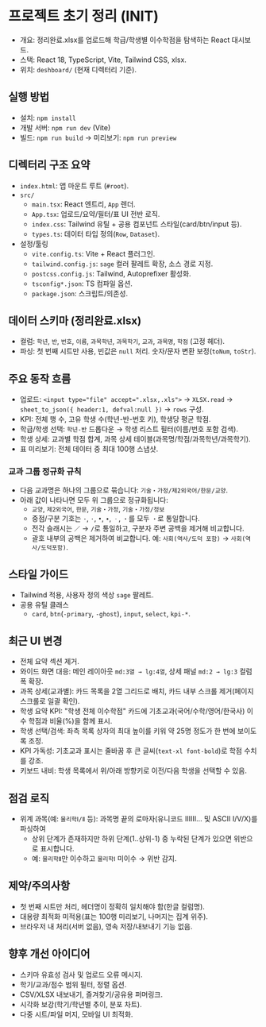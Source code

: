 # 프로젝트 초기 정리 (INIT)

- 개요: 정리완료.xlsx를 업로드해 학급/학생별 이수학점을 탐색하는 React 대시보드.
- 스택: React 18, TypeScript, Vite, Tailwind CSS, xlsx.
- 위치: `deshboard/` (현재 디렉터리 기준).

## 실행 방법
- 설치: `npm install`
- 개발 서버: `npm run dev` (Vite)
- 빌드: `npm run build` → 미리보기: `npm run preview`

## 디렉터리 구조 요약
- `index.html`: 앱 마운트 루트 (`#root`).
- `src/`
  - `main.tsx`: React 엔트리, `App` 렌더.
  - `App.tsx`: 업로드/요약/필터/표 UI 전반 로직.
  - `index.css`: Tailwind 유틸 + 공용 컴포넌트 스타일(card/btn/input 등).
  - `types.ts`: 데이터 타입 정의(`Row`, `Dataset`).
- 설정/툴링
  - `vite.config.ts`: Vite + React 플러그인.
  - `tailwind.config.js`: `sage` 컬러 팔레트 확장, 소스 경로 지정.
  - `postcss.config.js`: Tailwind, Autoprefixer 활성화.
  - `tsconfig*.json`: TS 컴파일 옵션.
  - `package.json`: 스크립트/의존성.

## 데이터 스키마 (정리완료.xlsx)
- 컬럼: `학년`, `반`, `번호`, `이름`, `과목학년`, `과목학기`, `교과`, `과목명`, `학점` (고정 헤더).
- 파싱: 첫 번째 시트만 사용, 빈값은 `null` 처리. 숫자/문자 변환 보정(`toNum`, `toStr`).

## 주요 동작 흐름
- 업로드: `<input type="file" accept=".xlsx,.xls">` → `XLSX.read` → `sheet_to_json({ header:1, defval:null })` → `rows` 구성.
- KPI: 전체 행 수, 고유 학생 수(학년-반-번호 키), 학생당 평균 학점.
- 학급/학생 선택: `학년-반` 드롭다운 → 학생 리스트 필터(이름/번호 포함 검색).
- 학생 상세: 교과별 학점 합계, 과목 상세 테이블(과목명/학점/과목학년/과목학기).
- 표 미리보기: 전체 데이터 중 최대 100행 스냅샷.

### 교과 그룹 정규화 규칙
- 다음 교과명은 하나의 그룹으로 묶습니다: `기술・가정/제2외국어/한문/교양`.
- 아래 값이 나타나면 모두 위 그룹으로 정규화됩니다:
  - `교양`, `제2외국어`, `한문`, `기술・가정`, `기술・가정/정보`
  - 중점/구분 기호는 `·`, `⋅`, `•`, `∙`, `ㆍ`, `・`를 모두 `・`로 통일합니다.
  - 전각 슬래시는 `／` → `/`로 통일하고, 구분자 주변 공백을 제거해 비교합니다.
  - 괄호 내부의 공백은 제거하여 비교합니다. 예: `사회(역사/도덕 포함)` → `사회(역사/도덕포함)`.

## 스타일 가이드
- Tailwind 적용, 사용자 정의 색상 `sage` 팔레트.
- 공용 유틸 클래스
  - `card`, `btn`(`-primary`, `-ghost`), `input`, `select`, `kpi-*`.

## 최근 UI 변경
- 전체 요약 섹션 제거.
- 와이드 화면 대응: 메인 레이아웃 `md:3열 → lg:4열`, 상세 패널 `md:2 → lg:3` 컬럼 폭 확장.
- 과목 상세(교과별): 카드 목록을 2열 그리드로 배치, 카드 내부 스크롤 제거(페이지 스크롤로 일괄 확인).
- 학생 요약 KPI: "학생 전체 이수학점" 카드에 기초교과(국어/수학/영어/한국사) 이수 학점과 비율(%)을 함께 표시.
- 학생 선택/검색: 좌측 목록 상자의 최대 높이를 키워 약 25명 정도가 한 번에 보이도록 조정.
- KPI 가독성: 기초교과 표시는 줄바꿈 후 큰 글씨(`text-xl font-bold`)로 학점 수치를 강조.
 - 키보드 내비: 학생 목록에서 위/아래 방향키로 이전/다음 학생을 선택할 수 있음.

## 점검 로직
- 위계 과목(예: `물리학Ⅰ/Ⅱ` 등): 과목명 끝의 로마자(유니코드 ⅠⅡⅢ… 및 ASCII I/V/X)를 파싱하여
  - 상위 단계가 존재하지만 하위 단계(1..상위-1) 중 누락된 단계가 있으면 위반으로 표시합니다.
  - 예: `물리학Ⅱ`만 이수하고 `물리학Ⅰ` 미이수 → 위반 감지.

## 제약/주의사항
- 첫 번째 시트만 처리, 헤더명이 정확히 일치해야 함(한글 컬럼명).
- 대용량 최적화 미적용(표는 100행 미리보기, 나머지는 집계 위주).
- 브라우저 내 처리(서버 없음), 영속 저장/내보내기 기능 없음.

## 향후 개선 아이디어
- 스키마 유효성 검사 및 업로드 오류 메시지.
- 학기/교과/점수 범위 필터, 정렬 옵션.
- CSV/XLSX 내보내기, 즐겨찾기/공유용 퍼머링크.
- 시각화 보강(학기/학년별 추이, 분포 차트).
- 다중 시트/파일 머지, 모바일 UI 최적화.
